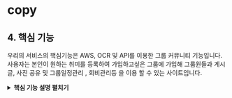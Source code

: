 # copy
## 4. 핵심 기능
우리의 서비스의 핵심기능은 AWS, OCR 및 API를 이용한 그룹 커뮤니티 기능입니다.
사용자는 본인이 원하는 취미를 등록하여 가입하고싶은 그룹에 가입해 그룹원들과
게시글, 사진 공유 및 그룹일정관리 , 회비관리등 을 이용 할 수 있는 사이트입니다.

<details>
<summary><b>핵심 기능 설명 펼치기</b></summary>
<div markdown="1">

### 4.1. 전체 흐름도
![image](https://github.com/chanhyuckkim/copy/assets/149571615/0eb8ff0b-0cdf-46ee-8761-cc1886f75038)


### 4.2. 메인페이지 핵심기능

- **본인 취미에 맞는 그룹 노출** :pushpin: [코드 확인](https://github.com/2023-SMHRD-IS-CLOUD-1/YOU-I/blob/85cf700df6aed74bfe6b06e964702aaf8430bd45/YOU%26I/src/main/webapp/assets/js/mainpgjs/mainrank.js#L3)
- ![image](https://github.com/chanhyuckkim/copy/assets/149571615/59ca12fd-10c1-4fa4-aa7c-fb3757f01928)

  - 본인이 선택한 취미에 맞는 그룹이 사용자들의 좋아요 갯수가 많은 그룹부터 차례대로 노출됩니다.
  - 취미에 맞는 프로필사진을 AWS에서 불러옵니다.
### 4.3.  커뮤니티 사이트 핵심기능

- **글/사진 등록** :pushpin: [코드 확인](https://github.com/2023-SMHRD-IS-CLOUD-1/YOU-I/blob/85cf700df6aed74bfe6b06e964702aaf8430bd45/YOU%26I/src/main/webapp/WEB-INF/community.html#L472)
  ![image](https://github.com/chanhyuckkim/copy/assets/149571615/2f4963a6-c3c2-4436-a1c3-3c0c035a3fc4)


  - 그룹별로 커뮤니티사이트에서 게시글과 사진을 등록할 수 있습니다.
    
- **그룹 일정** :pushpin: [코드 확인](https://github.com/2023-SMHRD-IS-CLOUD-1/YOU-I/blob/85cf700df6aed74bfe6b06e964702aaf8430bd45/YOU%26I/src/main/webapp/assets/js/calendar.js#L5C1-L5C1)
![image](https://github.com/chanhyuckkim/copy/assets/149571615/406e065b-f434-474d-b3bf-bbb6e9fb4776)

  - 그룹별로 일정을 등록할수 있습니다.
  - 풀캘린더 API를 이용하여 일정관리를 할 수 있습니다.
- **장소 검색** :pushpin: [코드 확인](https://github.com/2023-SMHRD-IS-CLOUD-1/YOU-I/blob/85cf700df6aed74bfe6b06e964702aaf8430bd45/YOU%26I/src/main/webapp/assets/js/map.js#L6)
![image](https://github.com/chanhyuckkim/copy/assets/149571615/19ff317e-7750-4b5c-8f06-4766adfbb504)

- 키워드로 장소를 검색하여 가게 정보를 쉽게 찾아볼 수 있습니다.
- **회비 관리** :pushpin: [코드 확인](https://github.com/2023-SMHRD-IS-CLOUD-1/YOU-I/blob/85cf700df6aed74bfe6b06e964702aaf8430bd45/YOU%26I/src/main/webapp/assets/js/feecalendar/feecalendar.js#L3)
![image](https://github.com/chanhyuckkim/copy/assets/149571615/edcd95d1-e644-426b-9772-a9cbe88d83fd)

- 사용한 회비를 입력하여 관리할 수 있습니다.
- OCR기반으로 영수증의 텍스트를 읽어 회비관리를 할 수 있습니다.
  ![image](https://github.com/chanhyuckkim/copy/assets/149571615/f7aeb4f7-d41c-4ece-91fd-720ede2fccba)
- **그룹회원조회** :pushpin: [코드 확인](https://github.com/2023-SMHRD-IS-CLOUD-1/YOU-I/blob/85cf700df6aed74bfe6b06e964702aaf8430bd45/YOU%26I/src/main/webapp/WEB-INF/clubmember.html#L163C1-L163C1)
![image](https://github.com/chanhyuckkim/copy/assets/149571615/df02c5b4-6516-4715-90d8-bfd9c2d38ab8)

- 본인이 속한 그룹의 회원들의 정보를 열람할 수 있습니다.
- 회원가입할때 저장한 사진파일을 AWS를 통해 불러옵니다.
</div>
</details>

</br>
